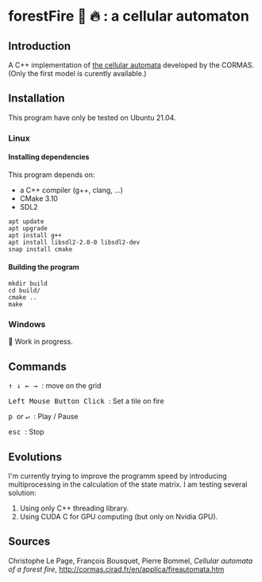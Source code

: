 # forestFire :evergreen_tree: :fire: : a cellular automaton 
## Introduction
A C++ implementation of [the cellular automata](http://cormas.cirad.fr/fr/applica/fireautomata.htm) developed by the CORMAS. (Only the first model is curently available.)
## Installation
This program have only be tested on Ubuntu 21.04. 
### Linux
#### Installing dependencies

This program depends on:
 * a C++ compiler (g++, clang, ...) 
 * CMake 3.10
 * SDL2 

```
apt update
apt upgrade
apt install g++
apt install libsdl2-2.0-0 libsdl2-dev
snap install cmake
```

#### Building the program

```
mkdir build
cd build/
cmake ..
make
```

### Windows

:construction: Work in progress.

## Commands

<kbd> ↑ </kbd> <kbd> ↓ </kbd> <kbd> ← </kbd> <kbd> → </kbd> : move on the grid

<kbd> Left Mouse Button Click </kbd> : Set a tile on fire

<kbd> p </kbd> or <kbd> ↵ </kbd> : Play / Pause 

<kbd> esc </kbd> : Stop

## Evolutions
I'm currently trying to improve the programm speed by introducing multiprocessing in the calculation of the state matrix. I am testing several solution:  
1. Using only C++ threading library.
2. Using CUDA C for GPU computing (but only on Nvidia GPU).
    

## Sources
Christophe Le Page, François Bousquet, Pierre Bommel, *Cellular automata of a forest fire*, http://cormas.cirad.fr/en/applica/fireautomata.htm
